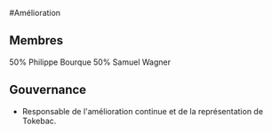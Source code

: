 #Amélioration 

## Membres 
50% Philippe Bourque 
50% Samuel Wagner 

## Gouvernance 
- Responsable de l'amélioration continue et de la représentation de Tokebac.

